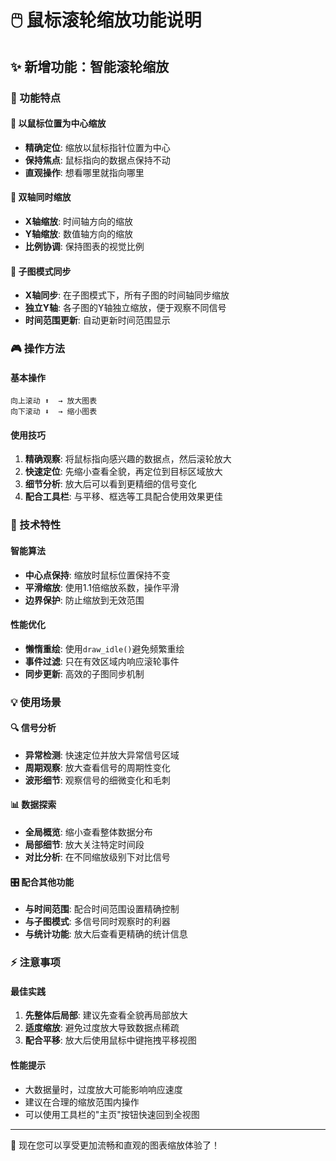 # 🖱️ 鼠标滚轮缩放功能说明

## ✨ 新增功能：智能滚轮缩放

### 🎯 功能特点

#### 📍 以鼠标位置为中心缩放

- **精确定位**: 缩放以鼠标指针位置为中心
- **保持焦点**: 鼠标指向的数据点保持不动
- **直观操作**: 想看哪里就指向哪里

#### 🔄 双轴同时缩放

- **X轴缩放**: 时间轴方向的缩放
- **Y轴缩放**: 数值轴方向的缩放
- **比例协调**: 保持图表的视觉比例

#### 🔗 子图模式同步

- **X轴同步**: 在子图模式下，所有子图的时间轴同步缩放
- **独立Y轴**: 各子图的Y轴独立缩放，便于观察不同信号
- **时间范围更新**: 自动更新时间范围显示

### 🎮 操作方法

#### 基本操作

```
向上滚动 ⬆️  → 放大图表
向下滚动 ⬇️  → 缩小图表
```

#### 使用技巧

1. **精确观察**: 将鼠标指向感兴趣的数据点，然后滚轮放大
2. **快速定位**: 先缩小查看全貌，再定位到目标区域放大
3. **细节分析**: 放大后可以看到更精细的信号变化
4. **配合工具栏**: 与平移、框选等工具配合使用效果更佳

### 🔧 技术特性

#### 智能算法

- **中心点保持**: 缩放时鼠标位置保持不变
- **平滑缩放**: 使用1.1倍缩放系数，操作平滑
- **边界保护**: 防止缩放到无效范围

#### 性能优化

- **懒惰重绘**: 使用`draw_idle()`避免频繁重绘
- **事件过滤**: 只在有效区域内响应滚轮事件
- **同步更新**: 高效的子图同步机制

### 💡 使用场景

#### 🔍 信号分析

- **异常检测**: 快速定位并放大异常信号区域
- **周期观察**: 放大查看信号的周期性变化
- **波形细节**: 观察信号的细微变化和毛刺

#### 📊 数据探索

- **全局概览**: 缩小查看整体数据分布
- **局部细节**: 放大关注特定时间段
- **对比分析**: 在不同缩放级别下对比信号

#### 🎛️ 配合其他功能

- **与时间范围**: 配合时间范围设置精确控制
- **与子图模式**: 多信号同时观察时的利器
- **与统计功能**: 放大后查看更精确的统计信息

### ⚡ 注意事项

#### 最佳实践

1. **先整体后局部**: 建议先查看全貌再局部放大
2. **适度缩放**: 避免过度放大导致数据点稀疏
3. **配合平移**: 放大后使用鼠标中键拖拽平移视图

#### 性能提示

- 大数据量时，过度放大可能影响响应速度
- 建议在合理的缩放范围内操作
- 可以使用工具栏的"主页"按钮快速回到全视图

---

🎉 现在您可以享受更加流畅和直观的图表缩放体验了！